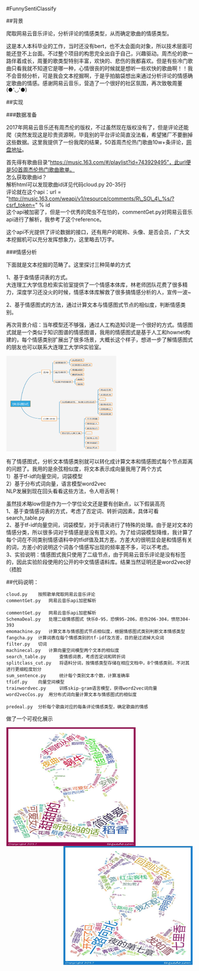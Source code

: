 #FunnySentiClassify

##背景  

爬取网易云音乐评论，分析评论的情感类型，从而确定歌曲的情感类型。  

这是本人本科毕业的工作，当时还没有bert，也不太会面向对象，所以技术层面可能还登不上台面。不过整个项目的构思完全出自于自己，兴趣驱动。周杰伦的歌一路伴着成长，周董的歌类型特别丰富，欢快的、悲伤的我都喜欢。但是有些冷门歌曲只看我就不知道它是哪一种，心情很丧的时候就是想听一些欢快的歌曲啊！！我不会音频分析，可是我会文本挖掘啊，于是乎拍脑袋想出来通过分析评论的情感确定歌曲的情感。感谢网易云音乐，营造了一个很好的社区氛围，再次致敬周董(●'◡'●)  

##实现

###数据准备  

2017年网易云音乐还有周杰伦的版权，不过虽然现在版权没有了，但是评论还能爬（突然发现这是珍贵资源啊，毕竟别的平台评论简直没法看，希望猪厂不要删掉这些数据。这里我提供了一份我爬的结果，50首周杰伦热门歌曲10w+条评论，[网盘地址](https://pan.baidu.com/s/1wzsa_xv6Gc8nEpSHpoIn6A)。

首先得有歌曲目录“https://music.163.com/#/playlist?id=743929495”，此url便是50首周杰伦热门歌曲歌单。  
怎么获取歌曲id？  
解析html可以发现歌曲id详见代码cloud.py 20-35行  
评论就在这个api：url = "http://music.163.com/weapi/v1/resource/comments/R\_SO\_4\_%s/?csrf_token=" % id  
这个api被加密了，但是一个优秀的爬虫不在怕的，commentGet.py对网易云音乐api进行了解析，我参考了这个reference。  



这个api不光提供了评论数据的接口，还有用户的昵称、头像、是否会员，广大文本挖掘机可以充分发挥想象力，这里略去1万字。  


###情感分析   

下面就是文本挖掘的范畴了。这里探讨三种简单的方式  

1、基于查情感词表的方式。  
大连理工大学信息检索实验室提供了一个情感本体库，林老师团队花费了很多精力，深度学习还没火的时候，情感本体库解救了很多搞情感分析的人，宣传一波~  

2、基于情感图式的方法，通过计算文本与情感图式节点的相似度，判断情感类别。  

再次背景介绍：当年模型还不够强，通过人工构造知识是一个很好的方式。情感图式就是一个类似于知识图谱的情感图谱，我用的情感图式是基于人工和hownet构建的，每个情感类别扩展出了很多场景，大概长这个样子，想进一步了解情感图式的朋友也可以联系大连理工大学IR实验室。

<img src="https://github.com/caitian521/FunnySentiClassify/blob/master/pic/schema.png" width = "300" height = "260" alt="欢快" align=center>  



有了情感图式，分析文本情感类别就可以转化成计算文本和情感图式每个节点距离的问题了。我用的是余弦相似度，将文本表示成向量我用了两个方式  
1）基于tf-idf向量空间，词袋模型  
2）基于分布式词向量，语言模型word2vec  
NLP发展到现在回头看看这些方法，令人咂舌啊！  

虽然技术略low但是作为一个学位论文还是要有创新点，以下假装高亮   
1、基于查情感词表的方式，考虑了否定词、转折词因素，具体可看search_table.py    
2、基于tf-idf向量空间，词袋模型，对于词表进行了特殊的处理。由于是对文本的情感分类，所以很多词对于情感是是没有意义的。为了给词袋模型降维，我计算了每个词在不同类别情感语料中的tfidf值及其方差。方差大的很明显会是和情感有关的词，方差小的说明这个词各个情感写出现的频率差不多，可以不考虑。  
3、实验说明：情感图式我只使用了二级节点，由于网易云音乐评论是没有标签的，因此实验阶段使用的公开的中文情感语料库。结果当然证明还是word2vec好（捂脸


##代码说明：

	cloud.py	按照歌单爬取网易云音乐评论
	commentGet.py	网易云音乐api加密解析

	commentGet.py	网易云音乐api加密解析
 	SchemaDeal.py 	处理二级情感图式 快乐0-95，恐惧95-206，悲伤206-304，愤怒304-393
	emomachine.py 	计算文本与情感图式节点相似度，根据情感图式类别判断文本情感类型
	fangcha.py 	计算词表在每个情感类别的tf-idf及方差，目的是过滤掉大众词
	filter.py 	切词
	machinecal.py 	计算向量空间模型两个文本的相似度
	search_table.py 	查情感词表，考虑否定词和转折词
	splitclass_cut.py 	将语料分词，按情感类型存储在相应文档中，8个情感类别，不对其进行更细粒度划分
	sum_sentence.py 	统计每个类别文本个数，计算准确率
	tfidf.py 	向量空间模型
	trainwordvec.py 	训练skip-gram语言模型，获得word2vec词向量
	word2vecCos.py 	用分布式词向量计算文本与情感图式的相似度

	predeal.py 	分析每个歌曲对应的每条评论情感类型，确定歌曲的情感  


做了一个可视化展示

<img src="https://github.com/caitian521/FunnySentiClassify/blob/master/pic/happy_jay.jpg" width = "350" height = "320" alt="欢快" align=left>
<img src="https://github.com/caitian521/FunnySentiClassify/blob/master/pic/sad_jay.jpg" width = "350" height = "320" alt="欢快" align=right>  



